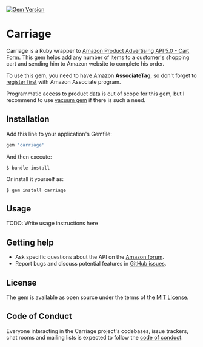 [![Gem Version](https://badge.fury.io/rb/carriage.svg)](https://badge.fury.io/rb/carriage) 
# Carriage

Carriage is a Ruby wrapper to [Amazon Product Advertising API 5.0 - Cart Form](https://webservices.amazon.com/paapi5/documentation/add-to-cart-form.html). This gem helps add any number of items to a customer's shopping cart and sending him to Amazon website to complete his order. 

To use this gem, you need to have Amazon **AssociateTag**, so don't forget to [register first](https://webservices.amazon.com/paapi5/documentation/register-for-pa-api.html) with Amazon Associate program.

Programmatic access to product data is out of scope for this gem, but I recommend to use [vacuum gem](https://github.com/hakanensari/vacuum) if there is such a need.

## Installation

Add this line to your application's Gemfile:

```ruby
gem 'carriage'
```

And then execute:

    $ bundle install

Or install it yourself as:

    $ gem install carriage

## Usage

TODO: Write usage instructions here

## Getting help

* Ask specific questions about the API on the [Amazon forum](https://forums.aws.amazon.com/forum.jspa?forumID=9).
* Report bugs and discuss potential features in [GitHub issues](https://github.com/skatkov/carriage/issues).


## License

The gem is available as open source under the terms of the [MIT License](https://opensource.org/licenses/MIT).

## Code of Conduct

Everyone interacting in the Carriage project's codebases, issue trackers, chat rooms and mailing lists is expected to follow the [code of conduct](https://github.com/skatkov/carriage/blob/master/CODE_OF_CONDUCT.md).
